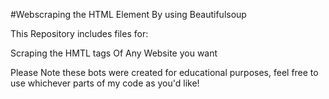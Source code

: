 #Webscraping the HTML Element By using Beautifulsoup


This Repository includes files for:

Scraping the HMTL tags Of Any Website you want 

Please Note these bots were created for educational purposes, feel free to use whichever parts of my code as you'd like!
